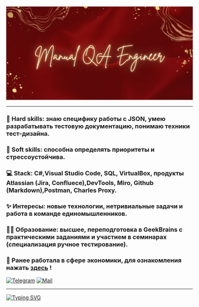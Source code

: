 ![Image alt](2.jpg)

---
### 🗿 Hard skills: знаю специфику работы с JSON, умею разрабатывать тестовую документацию, понимаю техники тест-дизайна.
### 🌿 Soft skills: способна определять приоритеты и стрессоустойчива.
### 💻 Stack: C#,Visual Studio Code, SQL, VirtualBox, продукты Atlassian (Jira, Confluece),DevTools, Miro, Github (Markdown),Postman, Charles Proxy.
### ✨ Интересы: новые технологии, нетривиальные задачи и работа в команде единомышленников. 
### 👩‍🎓 Образование: высшее, переподготовка в GeekBrains с практическими заданиями и участием в семинарах (специализация ручное тестирование).
### 👔 Ранее работала в сфере экономики, для ознакомления нажать [здесь](cv_old.pdf) !

[![Telegram](https://img.shields.io/badge/Telegram-2CA5E0?style=for-the-badge&logo=telegram&logoColor=white)](https://t.me/AnastasiiaKonkovaTr "Кликни на меня")
[![Mail](https://img.shields.io/badge/Mail.ru-%233780F1.svg?style=for-the-badge&logoColor=white)](mailto:anastasiya.komova@mail.ru "или на меня")

---

[![Typing SVG](https://readme-typing-svg.herokuapp.com?color=B00000&lines=💭+Активно+ищу+удаленную+работу)](https://git.io/typing-svg)
